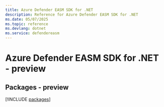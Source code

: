 ```yaml
---
title: Azure Defender EASM SDK for .NET
description: Reference for Azure Defender EASM SDK for .NET
ms.date: 05/07/2025
ms.topic: reference
ms.devlang: dotnet
ms.service: defendereasm
---
```

# Azure Defender EASM SDK for .NET - preview
## Packages - preview
[!INCLUDE [packages](defender-easm-index.md)]